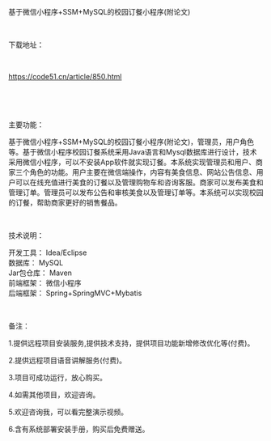 <p>基于微信小程序+SSM+MySQL的校园订餐小程序(附论文)</p>

<p>&nbsp;</p>

<p>下载地址：</p>

<p>&nbsp;</p>

<p><a href="http://code51.cn/article/850.html">https://code51.cn/article/850.html</a></p>

<p>&nbsp;</p>

<p>&nbsp;</p>

<p>主要功能：</p>

<p><p>基于微信小程序+SSM+MySQL的校园订餐小程序(附论文)，管理员，用户角色等。基于微信小程序校园订餐系统采用Java语言和Mysql数据库进行设计，技术采用微信小程序，可以不安装App软件就实现订餐。本系统实现管理员和用户、商家三个角色的功能。用户主要在微信端操作，内容有美食信息、网站公告信息、用户可以在线充值进行美食的订餐以及管理购物车和咨询客服。商家可以发布美食和管理订单。管理员可以发布公告和审核美食以及管理订单等。本系统可以实现校园的订餐，帮助商家更好的销售餐品。</p>
</p>

<p>&nbsp;</p>

<p>技术说明：</p>

<p><p>开发工具： Idea/Eclipse<br />
数据库： MySQL<br />
Jar包仓库： Maven<br />
前端框架： 微信小程序<br />
后端框架： Spring+SpringMVC+Mybatis</p>
</p>

<p>&nbsp;</p>

<p>备注：</p>

<p>1.提供远程项目安装服务,提供技术支持，提供项目功能新增修改优化等(付费)。</p>

<p>2.提供远程项目语音讲解服务(付费)。</p>

<p>3.项目可成功运行，放心购买。</p>

<p>4.如需其他项目，欢迎咨询。</p>

<p>5.欢迎咨询我，可以看完整演示视频。</p>

<p>6.含有系统部署安装手册，购买后免费赠送。</p>
